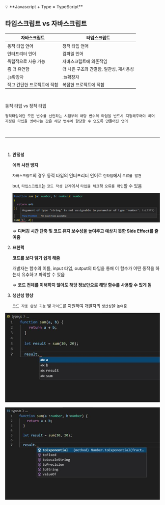 <aside>
💡 **Javascript + Type = TypeScript**

</aside>

## 타입스크립트 vs 자바스크립트

| 자바스크립트                | 타입스크립트                            |
| --------------------------- | --------------------------------------- |
| 동적 타입 언어              | 정적 타입 언어                          |
| 인터프리터 언어             | 컴파일 언어                             |
| 독립적으로 사용 가능        | 자바스크립트에 의존적임                 |
| 좀 더 유연함                | 더 나은 구조와 간결함, 일관성, 재사용성 |
| .js확장자                   | .ts확장자                               |
| 작고 간단한 프로젝트에 적합 | 복잡한 프로젝트에 적합                  |

<br>

동적 타입 vs 정적 타입

    정적타입이란 모든 변수를 선언하는 시점부터 해당 변수의 타입을 반드시 지정해주어야 하며 지정된 타입을 벗어나는 값은 해당 변수에 할당할 수 없도록 만들어진 언어

<br>

---

<br>

1. **안정성**

   **에러 사전 방지**

   `자바스크립트`의 경우 동적 타입의 인터프리터 언어로 `런타임`에서 `오류를 발견`

   but, `타입스크립트`는 `코드 작성 단계`에서 `타입을 체크`해 `오류를 확인`할 수 있음

   ![Untitled](/resources/Typescript/typescript1.png)

   ⇒ **디버깅 시간 단축 및 코드 유지 보수성을 높여주고 예상치 못한 Side Effect를 줄여줌**

2. **표현력**

   **코드를 보다 읽기 쉽게 해줌**

   개발자는 함수의 이름, input 타입, output의 타입을 통해 이 함수가 어떤 동작을 하는지 유추하고 파악할 수 있음

   ⇒ **코드 전체를 이해하지 않아도 해당 정보만으로 해당 함수를 사용할 수 있게 됨**

3. **생산성 향상**

   `코드 자동 완성 기능` 및 `가이드`를 지원하여 개발자의 `생산성`을 `높여줌`

![Untitled](/resources/Typescript/typescript2.png)

![Untitled](/resources/Typescript/typescript3.png)
